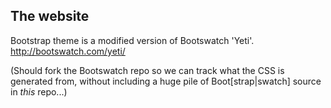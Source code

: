 The website
-----------

Bootstrap theme is a modified version of Bootswatch 'Yeti'.
http://bootswatch.com/yeti/

(Should fork the Bootswatch repo so we can track what the CSS is generated from,
without including a huge pile of Boot[strap|swatch] source in _this_ repo...)
